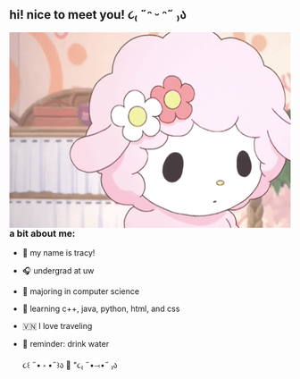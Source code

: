 ## hi! nice to meet you!   ૮₍ ˶ᵔ ᵕ ᵔ˶ ₎ა <br/> 

<img align="right" width="550" height="350" src="https://github.com/tracympham/tracympham/blob/main/myMelody.gif">

### a bit about me:
- 🍓 my name is tracy! 
- 🎧 undergrad at uw
- 🍡 majoring in computer science 
- 🍧 learning c++, java, python, html, and css
- 🇻🇳 I love traveling
- 🌊 reminder: drink water <br/> 

     ૮꒰ ˶• ༝ •˶꒱ა  🧋  "૮₍ ˶•⤙•˶ ₎ა
